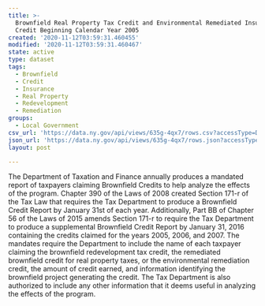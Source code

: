 ```yaml
---
title: >-
  Brownfield Real Property Tax Credit and Environmental Remediated Insurance
  Credit Beginning Calendar Year 2005
created: '2020-11-12T03:59:31.460455'
modified: '2020-11-12T03:59:31.460467'
state: active
type: dataset
tags:
  - Brownfield
  - Credit
  - Insurance
  - Real Property
  - Redevelopment
  - Remediation
groups:
  - Local Government
csv_url: 'https://data.ny.gov/api/views/635g-4qx7/rows.csv?accessType=DOWNLOAD'
json_url: 'https://data.ny.gov/api/views/635g-4qx7/rows.json?accessType=DOWNLOAD'
layout: post

---
```

The Department of Taxation and Finance annually produces a mandated report of taxpayers claiming Brownfield Credits to help analyze the effects of the program.  Chapter 390 of the Laws of 2008 created Section 171-r of the Tax Law that requires the Tax Department to produce a Brownfield Credit Report by January 31st of each year. Additionally, Part BB of Chapter 56 of the Laws of 2015 amends Section 171-r to require the Tax Department to produce a supplemental Brownfield Credit Report by January 31, 2016 containing the credits claimed for the years 2005, 2006, and 2007.  The mandates require the Department to include the name of each taxpayer claiming the brownfield redevelopment tax credit, the remediated brownfield credit for real property taxes, or the environmental remediation credit, the amount of credit earned, and information identifying the brownfield project generating the credit. The Tax Department is also authorized to include any other information that it deems useful in analyzing the effects of the program.
